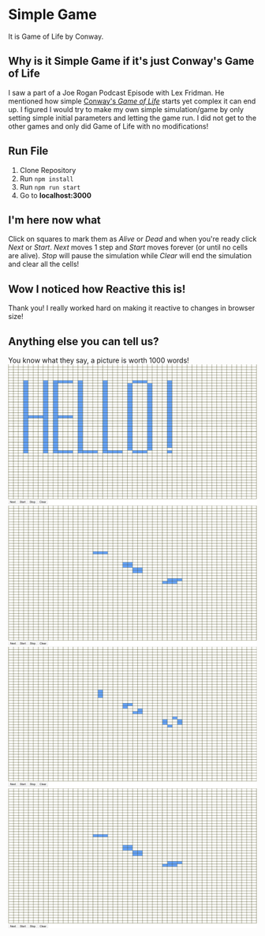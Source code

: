 # Simple Game

It is Game of Life by Conway.

## Why is it Simple Game if it's just Conway's Game of Life

I saw a part of a Joe Rogan Podcast Episode with Lex Fridman. He mentioned how simple [Conway's *Game of Life*](https://en.wikipedia.org/wiki/Conway's_Game_of_Life) starts yet complex it can end up. I figured I would try to make my own simple simulation/game by only setting simple initial parameters and letting the game run. I did not get to the other games and only did Game of Life with no modifications!

## Run File
1. Clone Repository
2. Run `npm install`
3. Run `npm run start`
4. Go to **localhost:3000**

## I'm here now what
Click on squares to mark them as *Alive* or *Dead* and when you're ready click *Next* or *Start*.
*Next* moves 1 step and *Start* moves forever (or until no cells are alive). *Stop* will pause the simulation
while *Clear* will end the simulation and clear all the cells!

## Wow I noticed how Reactive this is!
Thank you! I really worked hard on making it reactive to changes in browser size!

## Anything else you can tell us?
You know what they say, a picture is worth 1000 words!
![Hi!](ScreenshotWholesome.PNG)
![First Step](Screenshot1.PNG)
![Second Step](Screenshot2.PNG)
![Third Step but Really First Step](ScreenShot1.PNG)